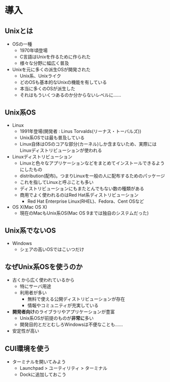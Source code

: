 導入
====

Unixとは
----

* OSの一種
    * 1970年頃登場
    * C言語はUnixを作るために作られた
    * 様々な分野に幅広く普及
* Unixを元に多くの派生OSが開発された
    * Unix系、Unixライク
    * どのOSも基本的なUnixの機能を有している
    * 本当に多くのOSが派生した
    * それはもういくつあるのか分からないレベルに……

Unix系OS
----

* Linux
    * 1991年登場(開発者 : Linus Torvalds(リーナス・トーバルズ))
    * Unix系OSでは最も普及している
    * Linux自体はOSのコアな部分(カーネル)しか含まないため、実際にはLinuxディストリビューションが使われる
* Linuxディストリビューション
    * Linuxと色々なアプリケーションなどをまとめてインストールできるようにしたもの
    * distribution(配布)。つまりLinuxを一般の人に配布するためのパッケージ
    * これを指してLinuxと呼ぶことも多い
    * ディストリビューションにもまたとんでもない数の種類がある
    * 商用でよく使われるのはRed Hat系ディストリビューション
        * Red Hat Enterprise Linux(RHEL)、Fedora、Cent OSなど
* OS X(Mac OS X)
    * 現在のMacもUnix系OS(Mac OS 9までは独自のシステムだった)

Unix系でないOS
----

* Windows
    * シェアの高いOSではこいつだけ

なぜUnix系OSを使うのか
----

* 古くから広く使われているから
    * 特にサーバ用途
    * 利用者が多い
        * 無料で使える公開ディストリビューションが存在
        * 情報やコミュニティが充実している
* **開発者向け**のライブラリやアプリケーションが豊富
    * Unix系OSが前提のものが**非常に**多い
    * 開発目的とだとむしろWindowsは不便なことも……
* 安定性が高い

CUI環境を使う
----

* ターミナルを開いてみよう
    * Launchpad > ユーティリティ > ターミナル
    * Dockに追加しておこう
